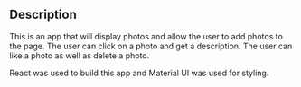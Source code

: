 ## Description

This is an app that will display photos and allow the user to add photos to the page.
The user can click on a photo and get a description.
The user can like a photo as well as delete a photo.

React was used to build this app and Material UI was used for styling.
